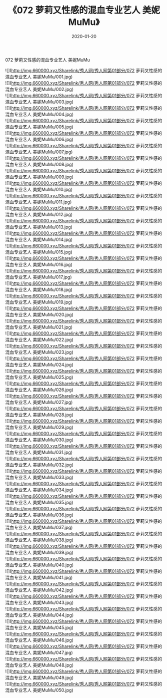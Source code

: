 ﻿---
layout: post
title:  《072 萝莉又性感的混血专业艺人 美妮MuMu》
date:   2020-01-20
img: http://img.660000.xyz/Sharelink/秀人网/秀人网第01部分/072 萝莉又性感的混血专业艺人 美妮MuMu/000.jpg
categories: [美女, 清纯, 唯美]
---

072 萝莉又性感的混血专业艺人 美妮MuMu

  ![](http://img.660000.xyz/Sharelink/秀人网/秀人网第01部分/072 萝莉又性感的混血专业艺人 美妮MuMu/001.jpg) <br> ![](http://img.660000.xyz/Sharelink/秀人网/秀人网第01部分/072 萝莉又性感的混血专业艺人 美妮MuMu/002.jpg) <br> ![](http://img.660000.xyz/Sharelink/秀人网/秀人网第01部分/072 萝莉又性感的混血专业艺人 美妮MuMu/003.jpg) <br> ![](http://img.660000.xyz/Sharelink/秀人网/秀人网第01部分/072 萝莉又性感的混血专业艺人 美妮MuMu/004.jpg) <br> ![](http://img.660000.xyz/Sharelink/秀人网/秀人网第01部分/072 萝莉又性感的混血专业艺人 美妮MuMu/005.jpg) <br> ![](http://img.660000.xyz/Sharelink/秀人网/秀人网第01部分/072 萝莉又性感的混血专业艺人 美妮MuMu/006.jpg) <br> ![](http://img.660000.xyz/Sharelink/秀人网/秀人网第01部分/072 萝莉又性感的混血专业艺人 美妮MuMu/007.jpg) <br> ![](http://img.660000.xyz/Sharelink/秀人网/秀人网第01部分/072 萝莉又性感的混血专业艺人 美妮MuMu/008.jpg) <br> ![](http://img.660000.xyz/Sharelink/秀人网/秀人网第01部分/072 萝莉又性感的混血专业艺人 美妮MuMu/009.jpg) <br> ![](http://img.660000.xyz/Sharelink/秀人网/秀人网第01部分/072 萝莉又性感的混血专业艺人 美妮MuMu/010.jpg) <br> ![](http://img.660000.xyz/Sharelink/秀人网/秀人网第01部分/072 萝莉又性感的混血专业艺人 美妮MuMu/011.jpg) <br> ![](http://img.660000.xyz/Sharelink/秀人网/秀人网第01部分/072 萝莉又性感的混血专业艺人 美妮MuMu/012.jpg) <br> ![](http://img.660000.xyz/Sharelink/秀人网/秀人网第01部分/072 萝莉又性感的混血专业艺人 美妮MuMu/013.jpg) <br> ![](http://img.660000.xyz/Sharelink/秀人网/秀人网第01部分/072 萝莉又性感的混血专业艺人 美妮MuMu/014.jpg) <br> ![](http://img.660000.xyz/Sharelink/秀人网/秀人网第01部分/072 萝莉又性感的混血专业艺人 美妮MuMu/015.jpg) <br> ![](http://img.660000.xyz/Sharelink/秀人网/秀人网第01部分/072 萝莉又性感的混血专业艺人 美妮MuMu/016.jpg) <br> ![](http://img.660000.xyz/Sharelink/秀人网/秀人网第01部分/072 萝莉又性感的混血专业艺人 美妮MuMu/017.jpg) <br> ![](http://img.660000.xyz/Sharelink/秀人网/秀人网第01部分/072 萝莉又性感的混血专业艺人 美妮MuMu/018.jpg) <br> ![](http://img.660000.xyz/Sharelink/秀人网/秀人网第01部分/072 萝莉又性感的混血专业艺人 美妮MuMu/019.jpg) <br> ![](http://img.660000.xyz/Sharelink/秀人网/秀人网第01部分/072 萝莉又性感的混血专业艺人 美妮MuMu/020.jpg) <br> ![](http://img.660000.xyz/Sharelink/秀人网/秀人网第01部分/072 萝莉又性感的混血专业艺人 美妮MuMu/021.jpg) <br> ![](http://img.660000.xyz/Sharelink/秀人网/秀人网第01部分/072 萝莉又性感的混血专业艺人 美妮MuMu/022.jpg) <br> ![](http://img.660000.xyz/Sharelink/秀人网/秀人网第01部分/072 萝莉又性感的混血专业艺人 美妮MuMu/023.jpg) <br> ![](http://img.660000.xyz/Sharelink/秀人网/秀人网第01部分/072 萝莉又性感的混血专业艺人 美妮MuMu/024.jpg) <br> ![](http://img.660000.xyz/Sharelink/秀人网/秀人网第01部分/072 萝莉又性感的混血专业艺人 美妮MuMu/025.jpg) <br> ![](http://img.660000.xyz/Sharelink/秀人网/秀人网第01部分/072 萝莉又性感的混血专业艺人 美妮MuMu/026.jpg) <br> ![](http://img.660000.xyz/Sharelink/秀人网/秀人网第01部分/072 萝莉又性感的混血专业艺人 美妮MuMu/027.jpg) <br> ![](http://img.660000.xyz/Sharelink/秀人网/秀人网第01部分/072 萝莉又性感的混血专业艺人 美妮MuMu/028.jpg) <br> ![](http://img.660000.xyz/Sharelink/秀人网/秀人网第01部分/072 萝莉又性感的混血专业艺人 美妮MuMu/029.jpg) <br> ![](http://img.660000.xyz/Sharelink/秀人网/秀人网第01部分/072 萝莉又性感的混血专业艺人 美妮MuMu/030.jpg) <br> ![](http://img.660000.xyz/Sharelink/秀人网/秀人网第01部分/072 萝莉又性感的混血专业艺人 美妮MuMu/031.jpg) <br> ![](http://img.660000.xyz/Sharelink/秀人网/秀人网第01部分/072 萝莉又性感的混血专业艺人 美妮MuMu/032.jpg) <br> ![](http://img.660000.xyz/Sharelink/秀人网/秀人网第01部分/072 萝莉又性感的混血专业艺人 美妮MuMu/033.jpg) <br> ![](http://img.660000.xyz/Sharelink/秀人网/秀人网第01部分/072 萝莉又性感的混血专业艺人 美妮MuMu/034.jpg) <br> ![](http://img.660000.xyz/Sharelink/秀人网/秀人网第01部分/072 萝莉又性感的混血专业艺人 美妮MuMu/035.jpg) <br> ![](http://img.660000.xyz/Sharelink/秀人网/秀人网第01部分/072 萝莉又性感的混血专业艺人 美妮MuMu/036.jpg) <br> ![](http://img.660000.xyz/Sharelink/秀人网/秀人网第01部分/072 萝莉又性感的混血专业艺人 美妮MuMu/037.jpg) <br> ![](http://img.660000.xyz/Sharelink/秀人网/秀人网第01部分/072 萝莉又性感的混血专业艺人 美妮MuMu/038.jpg) <br> ![](http://img.660000.xyz/Sharelink/秀人网/秀人网第01部分/072 萝莉又性感的混血专业艺人 美妮MuMu/039.jpg) <br> ![](http://img.660000.xyz/Sharelink/秀人网/秀人网第01部分/072 萝莉又性感的混血专业艺人 美妮MuMu/040.jpg) <br> ![](http://img.660000.xyz/Sharelink/秀人网/秀人网第01部分/072 萝莉又性感的混血专业艺人 美妮MuMu/041.jpg) <br> ![](http://img.660000.xyz/Sharelink/秀人网/秀人网第01部分/072 萝莉又性感的混血专业艺人 美妮MuMu/042.jpg) <br> ![](http://img.660000.xyz/Sharelink/秀人网/秀人网第01部分/072 萝莉又性感的混血专业艺人 美妮MuMu/043.jpg) <br> ![](http://img.660000.xyz/Sharelink/秀人网/秀人网第01部分/072 萝莉又性感的混血专业艺人 美妮MuMu/044.jpg) <br> ![](http://img.660000.xyz/Sharelink/秀人网/秀人网第01部分/072 萝莉又性感的混血专业艺人 美妮MuMu/045.jpg) <br> ![](http://img.660000.xyz/Sharelink/秀人网/秀人网第01部分/072 萝莉又性感的混血专业艺人 美妮MuMu/046.jpg) <br> ![](http://img.660000.xyz/Sharelink/秀人网/秀人网第01部分/072 萝莉又性感的混血专业艺人 美妮MuMu/047.jpg) <br> ![](http://img.660000.xyz/Sharelink/秀人网/秀人网第01部分/072 萝莉又性感的混血专业艺人 美妮MuMu/048.jpg) <br> ![](http://img.660000.xyz/Sharelink/秀人网/秀人网第01部分/072 萝莉又性感的混血专业艺人 美妮MuMu/049.jpg) <br> ![](http://img.660000.xyz/Sharelink/秀人网/秀人网第01部分/072 萝莉又性感的混血专业艺人 美妮MuMu/050.jpg) <br>